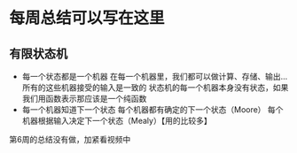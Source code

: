 # 每周总结可以写在这里
## 有限状态机
- 每一个状态都是一个机器
   在每一个机器里，我们都可以做计算、存储、输出...
   所有的这些机器接受的输入是一致的
   状态机的每一个机器本身没有状态，如果我们用函数表示那应该是一个纯函数
- 每一个机器知道下一个状态
   每个机器都有确定的下一个状态（Moore）
   每个机器根据输入决定下一个状态（Mealy）【用的比较多】

第6周的总结没有做，加紧看视频中
